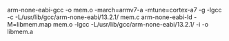 arm-none-eabi-gcc -o mem.o -march=armv7-a -mtune=cortex-a7 -g -lgcc -c -L/usr/lib/gcc/arm-none-eabi/13.2.1/ mem.c
arm-none-eabi-ld -M=libmem.map mem.o -lgcc -L/usr/lib/gcc/arm-none-eabi/13.2.1/ -i -o libmem.a